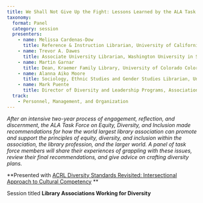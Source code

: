 ```yaml
---
title: We Shall Not Give Up the Fight: Lessons Learned by the ALA Task Force on Equity, Diversity, and Inclusion
taxonomy:
  format: Panel
  category: session
  presenters:
    - name: Melissa Cardenas-Dow
      title: Reference & Instruction Librarian, University of California, Riverside
    - name: Trevor A. Dawes
      title: Associate University Librarian, Washington University in St. Louis
    - name: Martin Garnar
      title: Dean, Kraemer Family Library, University of Colorado Colorado Springs
    - name: Alanna Aiko Moore
      title: Sociology, Ethnic Studies and Gender Studies Librarian, University of California, San Diego
    - name: Mark Puente
      title: Director of Diversity and Leadership Programs, Association of Research Libraries
  track:
    - Personnel, Management, and Organization
---
```

_After an intensive two-year process of engagement, reflection, and discernment, the ALA Task Force on Equity, Diversity, and Inclusion made recommendations for how the world largest library association can promote and support the principles of equity, diversity, and inclusion within the association, the library profession, and the larger world. A panel of task force members will share their experiences of grappling with these issues, review their final recommendations, and give advice on crafting diversity plans._

**Presented with [ACRL Diversity Standards Revisited: Intersectional Approach to Cultural Competency](/program/sessions/ACRL-Diversity-Standards-Revisited-Intersectional-Approach-to-Cultural-Competency) **

Session titled **Library Associations Working for Diversity**

